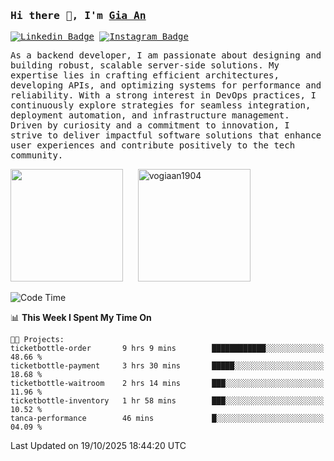 ### <samp>Hi there 👋, I'm <a href="https://www.linkedin.com/in/vogiaan1904/" target="_blank">Gia An</a></samp>

<samp> [![Linkedin Badge](https://img.shields.io/badge/-LinkedIn-0e76a8?style=flat-square&logo=Linkedin&logoColor=white)](https://linkedin.com/in/vogiaan1904)
[![Instagram Badge](https://img.shields.io/badge/-Instagram-e4405f?style=flat-square&logo=Instagram&logoColor=white)](https://instagram.com/_.ja.ann_/) </samp> 

<samp>As a backend developer, I am passionate about designing and building robust, scalable server-side solutions. My expertise lies in crafting efficient architectures, developing APIs, and optimizing systems for performance and reliability. With a strong interest in DevOps practices, I continuously explore strategies for seamless integration, deployment automation, and infrastructure management. Driven by curiosity and a commitment to innovation, I strive to deliver impactful software solutions that enhance user experiences and contribute positively to the tech community.</samp>



<div>
  <img height="180em" src="https://github-readme-stats.vercel.app/api/top-langs/?username=vogiaan1904&show_icons=true&hide_border=true&layout=compact&langs_count=10&theme=transparent&include_orgs=true"/>
  &nbsp;&nbsp;&nbsp;&nbsp;
  <img height="180em" src="https://github-readme-stats.vercel.app/api?username=vogiaan1904&show_icons=true&hide_border=true&&count_private=true&include_all_commits=true&theme=transparent&locale=en" alt="vogiaan1904" />
</div>






<!--START_SECTION:waka-->
![Code Time](http://img.shields.io/badge/Code%20Time-1%2C529%20hrs%2042%20mins-blue)

📊 **This Week I Spent My Time On** 

```text
🐱‍💻 Projects: 
ticketbottle-order       9 hrs 9 mins        ████████████░░░░░░░░░░░░░   48.66 % 
ticketbottle-payment     3 hrs 30 mins       █████░░░░░░░░░░░░░░░░░░░░   18.68 % 
ticketbottle-waitroom    2 hrs 14 mins       ███░░░░░░░░░░░░░░░░░░░░░░   11.96 % 
ticketbottle-inventory   1 hr 58 mins        ███░░░░░░░░░░░░░░░░░░░░░░   10.52 % 
tanca-performance        46 mins             █░░░░░░░░░░░░░░░░░░░░░░░░   04.09 % 
```


 Last Updated on 19/10/2025 18:44:20 UTC
<!--END_SECTION:waka-->
